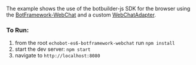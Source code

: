 The example shows the use of the botbuilder-js SDK for the browser using the [BotFramework-WebChat](https://github.com/Microsoft/BotFramework-WebChat) and a custom [WebChatAdapter](/src/webChatAdapter.js).

### To Run:
1. from the root `echobot-es6-botframework-webchat` run `npm install`
2. start the dev server: `npm start`
2. navigate to `http://localhost:8080`